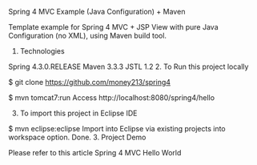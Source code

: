 Spring 4 MVC Example (Java Configuration) + Maven

Template example for Spring 4 MVC + JSP View with pure Java Configuration (no XML), using Maven build tool.

1. Technologies

Spring 4.3.0.RELEASE
Maven 3.3.3
JSTL 1.2
2. To Run this project locally

$ git clone https://github.com/money213/spring4

$ mvn tomcat7:run
Access http://localhost:8080/spring4/hello

3. To import this project in Eclipse IDE

$ mvn eclipse:eclipse
Import into Eclipse via existing projects into workspace option.
Done.
3. Project Demo

Please refer to this article Spring 4 MVC Hello World
